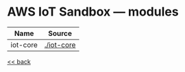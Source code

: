 # AWS IoT Sandbox — modules

| Name | Source |
|------|--------|
| iot-core | [./iot-core](./iot-core) |

[<< back](..)
